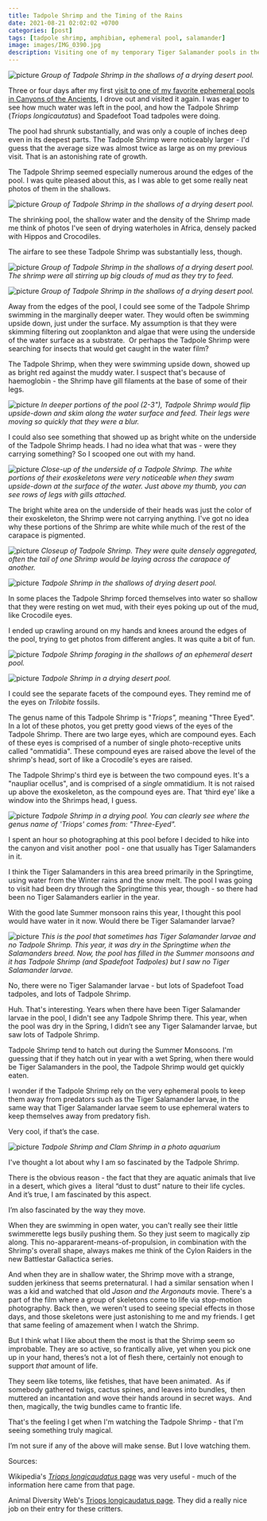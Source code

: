 ```yaml
---
title: Tadpole Shrimp and the Timing of the Rains
date: 2021-08-21 02:02:02 +0700
categories: [post]
tags: [tadpole shrimp, amphibian, ephemeral pool, salamander]
image: images/IMG_0390.jpg
description: Visiting one of my temporary Tiger Salamander pools in the Southwestern Desert, thinking about how the timing of the rains may affect which their biotic composition.
---
```


![picture](images/IMG_0390.jpg)
*Group of Tadpole Shrimp in the shallows of a drying desert pool.*

Three or four days after my first [visit to one of my favorite ephemeral pools in Canyons of the Ancients](/blog/2021/07/28//Desert-Tadpole-Shrimp-and-Clam-Shrimp/), I drove out and visited it again. I was eager to see how much water was left in the pool, and how the Tadpole Shrimp (_Triops longicautatus_) and Spadefoot Toad tadpoles were doing.

The pool had shrunk substantially, and was only a couple of inches deep even in its deepest parts. The Tadpole Shrimp were noticeably larger - I'd guess that the average size was almost twice as large as on my previous visit. That is an astonishing rate of growth.

The Tadpole Shrimp seemed especially numerous around the edges of the pool. I was quite pleased about this, as I was able to get some really neat photos of them in the shallows.

![picture](images/IMG_0392.jpg)
*Group of Tadpole Shrimp in the shallows of a drying desert pool.*

The shrinking pool, the shallow water and the density of the Shrimp made me think of photos I've seen of drying waterholes in Africa, densely packed with Hippos and Crocodiles.

The airfare to see these Tadpole Shrimp was substantially less, though.

![picture](images/IMG_0389.jpg)
*Group of Tadpole Shrimp in the shallows of a drying desert pool. The shrimp were all stirring up big clouds of mud as they try to feed.*

![picture](images/IMG_0385.jpg)
*Group of Tadpole Shrimp in the shallows of a drying desert pool.*

Away from the edges of the pool, I could see some of the Tadpole Shrimp swimming in the marginally deeper water. They would often be swimming upside down, just under the surface. My assumption is that they were skimming filtering out zooplankton and algae that were using the underside of the water surface as a substrate.  Or perhaps the Tadpole Shrimp were searching for insects that would get caught in the water film?

The Tadpole Shrimp, when they were swimming upside down, showed up as bright red against the muddy water. I suspect that's because of haemoglobin - the Shrimp have gill filaments at the base of some of their legs.

![picture](images/IMG_0394.jpg)
*In deeper portions of the pool (2-3"), Tadpole Shrimp would flip upside-down and skim along the water surface and feed. Their legs were moving so quickly that they were a blur.*

I could also see something that showed up as bright white on the underside of the Tadpole Shrimp heads. I had no idea what that was - were they carrying something? So I scooped one out with my hand.

![picture](images/IMG_0396.jpg)
*Close-up of the underside of a Tadpole Shrimp. The white portions of their exoskeletons were very noticeable when they swam upside-down at the surface of the water. Just above my thumb, you can see rows of legs with gills attached.*

The bright white area on the underside of their heads was just the color of their exoskeleton, the Shrimp were not carrying anything. I've got no idea why these portions of the Shrimp are white while much of the rest of the carapace is pigmented.

![picture](images/IMG_0445.jpg)
*Closeup of Tadpole Shrimp. They were quite densely aggregated, often the tail of one Shrimp would be laying across the carapace of another.*

![picture](images/IMG_0458.jpg)
*Tadpole Shrimp in the shallows of drying desert pool.*

In some places the Tadpole Shrimp forced themselves into water so shallow that they were resting on wet mud, with their eyes poking up out of the mud, like Crocodile eyes.

I ended up crawling around on my hands and knees around the edges of the pool, trying to get photos from different angles. It was quite a bit of fun.

![picture](images/IMG_0349.jpg)
*Tadpole Shrimp foraging in the shallows of an ephemeral desert pool.*

![picture](images/IMG_0512.jpg)
*Tadpole Shrimp in a drying desert pool.*

I could see the separate facets of the compound eyes. They remind me of the eyes on _Trilobite_ fossils.

The genus name of this Tadpole Shrimp is "_Triops",_ meaning "Three Eyed". In a lot of these photos, you get pretty good views of the eyes of the Tadpole Shrimp. There are two large eyes, which are compound eyes. Each of these eyes is comprised of a number of single photo-receptive units called "ommatidia". These compound eyes are raised above the level of the shrimp's head, sort of like a Crocodile's eyes are raised.

The Tadpole Shrimp's third eye is between the two compound eyes. It's a "naupliar ocellus", and is comprised of a _single_ ommatidium. It is not raised up above the exoskeleton, as the compound eyes are. That ‘third eye’ like a window into the Shrimps head, I guess.

![picture](images/IMG_0508.jpg)
*Tadpole Shrimp in a drying pool. You can clearly see where the genus name of 'Triops' comes from: "Three-Eyed".*

I spent an hour so photographing at this pool before I decided to hike into the canyon and visit another  pool - one that usually has Tiger Salamanders in it.

I think the Tiger Salamanders in this area breed primarily in the Springtime, using water from the Winter rains and the snow melt. The pool I was going to visit had been dry through the Springtime this year, though - so there had been no Tiger Salamanders earlier in the year.

With the good late Summer monsoon rains this year, I thought this pool would have water in it now. Would there be Tiger Salamander larvae?

![picture](images/IMG_0438.jpg)
*This is the pool that sometimes has Tiger Salamander larvae and no Tadpole Shrimp. This year, it was dry in the Springtime when the Salamanders breed. Now, the pool has filled in the Summer monsoons and it has Tadpole Shrimp (and Spadefoot Tadpoles) but I saw no Tiger Salamander larvae.*

No, there were no Tiger Salamander larvae - but lots of Spadefoot Toad tadpoles, and lots of Tadpole Shrimp.

Huh. That's interesting. Years when there have been Tiger Salamander larvae in the pool, I didn't see any Tadpole Shrimp there. This year, when the pool was dry in the Spring, I didn’t see any Tiger Salamander larvae, but saw lots of Tadpole Shrimp.

Tadpole Shrimp tend to hatch out during the Summer Monsoons. I'm guessing that if they hatch out in year with a wet Spring, when there would be Tiger Salamanders in the pool, the Tadpole Shrimp would get quickly eaten.

I wonder if the Tadpole Shrimp rely on the very ephemeral pools to keep them away from predators such as the Tiger Salamander larvae, in the same way that Tiger Salamander larvae seem to use ephemeral waters to keep themselves away from predatory fish.

Very cool, if that’s the case.

![picture](images/IMG_0282.jpg)
*Tadpole Shrimp and Clam Shrimp in a photo aquarium*

I've thought a lot about why I am so fascinated by the Tadpole Shrimp.

There is the obvious reason - the fact that they are aquatic animals that live in a desert, which gives a  literal “dust to dust” nature to their life cycles. And it’s true, I am fascinated by this aspect.

I’m also fascinated by the way they move.

When they are swimming in open water, you can't really see their little swimmerette legs busily pushing them. So they just seem to magically zip along. This no-appararent-means-of-propulsion, in combination with the Shrimp's overall shape, always makes me think of the Cylon Raiders in the new Battlestar Gallactica series.

And when they are in shallow water, the Shrimp move with a strange, sudden jerkiness that seems preternatural. I had a similar sensation when I was a kid and watched that old _Jason and the Argonauts_ movie. There's a part of the film where a group of skeletons come to life via stop-motion photography. Back then, we weren't used to seeing special effects in those days, and those skeletons were just astonishing to me and my friends. I get that same feeling of amazement when I watch the Shrimp.

But I think what I like about them the most is that the Shrimp seem so improbable. They are so active, so frantically alive, yet when you pick one up in your hand, theres’s not a lot of flesh there, certainly not enough to support _that_ amount of life.

They seem like totems, like fetishes, that have been animated.  As if somebody gathered twigs, cactus spines, and leaves into bundles,  then muttered an incantation and wove their hands around in secret ways.  And then, magically, the twig bundles came to frantic life.

That's the feeling I get when I'm watching the Tadpole Shrimp - that I'm seeing something truly magical.

I’m not sure if any of the above will make sense. But I love watching them.

Sources:

Wikipedia's [_Triops longicaudatus_ page](https://en.wikipedia.org/wiki/Apus_longicaudatus) was very useful - much of the information here came from that page.

Animal Diversity Web's [Triops longicaudatus page](https://animaldiversity.org/accounts/Triops_longicaudatus/). They did a really nice job on their entry for these critters.
